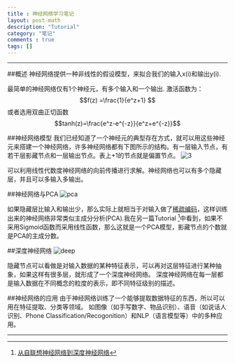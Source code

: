 ```yaml
---
title : 神经网络学习笔记
layout: post-math
description: "Tutorial"
category: "笔记"
comments : true
tags: []
---
```


---

##概述
神经网络提供一种非线性的假设模型，来拟合我们的输入x(i)和输出y(i).

最简单的神经网络仅有1个神经元，有多个输入和一个输出.
激活函数为：
$$f(z) =\frac{1}{e^z+1} $$
或者选用双曲正切函数
$$tanh(z)=\frac{e^z-e^{-z}}{e^z+e^{-z}}$$

##神经网络模型
我们已经知道了一个神经元的典型存在方式，就可以用这些神经元来搭建一个神经网络，许多神经网络都有下图所示的结构。有一层输入节点，有若干层影藏节点和一层输出节点。表上+1的节点就是偏置节点。
![3](http://img.blog.csdn.net/20130612173744656)

可以利用线性代数度神经网络的向前传播进行求解。神经网络也可以有多个隐藏层，并且可以多输入多输出。

##神经网络与PCA
![pca](http://ufldl.stanford.edu/wiki/images/thumb/f/f9/Autoencoder636.png/400px-Autoencoder636.png)

如果隐藏层比输入和输出少，那么实际上就相当于对输入做了[稀疏编码](http://ufldl.stanford.edu/wiki/index.php/自编码算法与稀疏性)，这样训练出来的神经网络非常类似主成分分析(PCA).我在另一篇Tutorial [^1]中看到，如果不采用Sigmoid函数而采用线性函数，那么这就是一个PCA模型，影藏节点的个数就是PCA的主成分数。


##深度神经网络
![deep](http://img.blog.csdn.net/20130612173757031)

隐藏节点可以看做是对输入数据的某种特征表示，可以再对这层特征进行某种抽象，如果这样有很多层，就形成了一个深度神经网络。
深度神经网络在每一层都是输入数据在不同概念的粒度的表示，即不同特征级别的描述。

##神经网络的应用
由于神经网络训练了一个能够提取数据特征的东西，所以可以用在特征提取、分类等领域。
如图像（如手写数字、物品识别）、语音（如说话人识别、Phone Classification/Recogonition）和NLP（语言模型等）中的多种应用。

___
[^1]:[从自联想神经网络到深度神经网络](http://blog.csdn.net/celerychen2009/article/details/9079715)